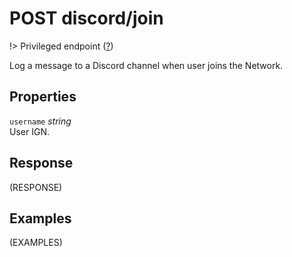 # <span class="badge badge-light">POST</span> <span class="badge badge-light">discord/join</span>

!> Privileged endpoint ([?](privileged.md))

Log a message to a Discord channel when user joins the Network.

## Properties

`username` *string*  
User IGN.


## Response

(RESPONSE)

## Examples

(EXAMPLES)
